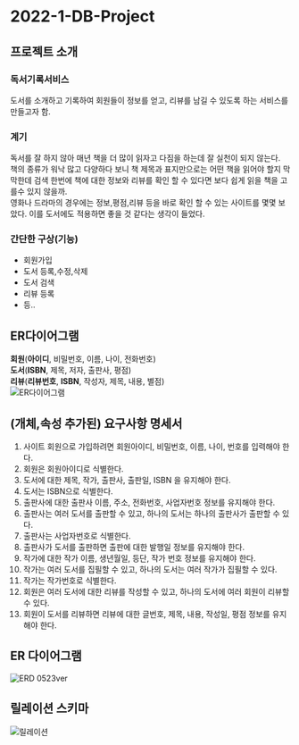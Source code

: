 # 2022-1-DB-Project
## 프로젝트 소개
### 독서기록서비스
도서를 소개하고 기록하여 회원들이 정보를 얻고, 리뷰를 남길 수 있도록 하는 서비스를 만들고자 함.
### 계기
독서를 잘 하지 않아 매년 책을 더 많이 읽자고 다짐을 하는데 잘 실천이 되지 않는다.  
책의 종류가 워낙 많고 다양하다 보니 책 제목과 표지만으로는 어떤 책을 읽어야 할지 막막한데 검색 한번에 책에 대한 정보와 리뷰를 확인 할 수 있다면 보다 쉽게 읽을 책을 고를수 있지 않을까.  
영화나 드라마의 경우에는 정보,평점,리뷰 등을 바로 확인 할 수 있는 사이트를 몇몇 보았다. 이를 도서에도 적용하면 좋을 것 같다는 생각이 들었다.
### 간단한 구상(기능)
* 회원가입  
* 도서 등록,수정,삭제  
* 도서 검색
* 리뷰 등록
* 등..  
## ER다이어그램
**회원**(__아이디__, 비밀번호, 이름, 나이, 전화번호)  
**도서**(__ISBN__, 제목, 저자, 출판사, 평점)  
**리뷰**(__리뷰번호__, __ISBN__, 작성자, 제목, 내용, 별점)  
![ER다이어그램](https://user-images.githubusercontent.com/81346198/161370876-53f7782b-12a6-4cd4-857c-bf8d78d527a3.jpg)  

## (개체,속성 추가된) 요구사항 명세서
1. 사이트 회원으로 가입하려면 회원아이디, 비밀번호, 이름, 나이, 번호를 입력해야 한다.
2. 회원은 회원아이디로 식별한다.
3. 도서에 대한 제목, 작가, 출판사, 출판일, ISBN 을 유지해야 한다.
4. 도서는 ISBN으로 식별한다.
5. 출판사에 대한 출판사 이름, 주소, 전화번호, 사업자번호 정보를 유지해야 한다.
6. 출판사는 여러 도서를 출판할 수 있고, 하나의 도서는 하나의 출판사가 출판할 수 있다.
7. 출판사는 사업자번호로 식별한다.
8. 출판사가 도서를 출판하면 출판에 대한 발행일 정보를 유지해야 한다.
9. 작가에 대한 작가 이름, 생년월일, 등단, 작가 번호 정보를 유지해야 한다.
10. 작가는 여러 도서를 집필할 수 있고, 하나의 도서는 여러 작가가 집필할 수 있다.
11. 작가는 작가번호로 식별한다.
12. 회원은 여러 도서에 대한 리뷰를 작성할 수 있고, 하나의 도서에 여러 회원이 리뷰할 수 있다.
13. 회원이 도서를 리뷰하면 리뷰에 대한 글번호, 제목, 내용, 작성일, 평점 정보를 유지해야 한다.

## ER 다이어그램
![ERD 0523ver ](https://user-images.githubusercontent.com/81346198/169811297-b45adc7c-6d52-4853-a4e3-034779a02fe4.png)

## 릴레이션 스키마
![릴레이션](https://user-images.githubusercontent.com/81346198/169816099-6f977157-1010-4355-86d1-213c53077efd.png)

